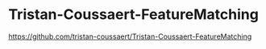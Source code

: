 # Tristan-Coussaert-FeatureMatching

https://github.com/tristan-coussaert/Tristan-Coussaert-FeatureMatching
